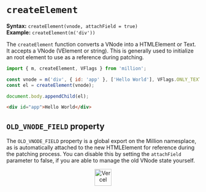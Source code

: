 # `createElement`

**Syntax:** `createElement(vnode, attachField = true)`\
**Example:** `createElement(m('div'))`

The `createElement` function converts a VNode into a HTMLElement or Text. It accepts a VNode (VElement or string). This is generally used to initialize an root element to use as a reference during patching.

```js
import { m, createElement, VFlags } from 'million';

const vnode = m('div', { id: 'app' }, ['Hello World'], VFlags.ONLY_TEXT_CHILDREN);
const el = createElement(vnode);

document.body.appendChild(el);
```

```html
<div id="app">Hello World</div>
```

## `OLD_VNODE_FIELD` property

The `OLD_VNODE_FIELD` property is a global export on the Million namesplace, as is automatically attached to the new HTMLElement for reference during the patching process. You can disable this by setting the `attachField` parameter to false, if you are able to manage the old VNode state yourself.

<center style={{ marginTop: '30px' }}>
  <a href="https://vercel.com/?utm_source=millionjs&utm_campaign=oss" target="_blank">
    <img height="44" src="https://raw.githubusercontent.com/aidenybai/million/main/.github/assets/vercel-logo.svg" alt="Vercel" />
  </a>
</center>
